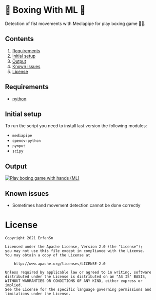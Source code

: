 # 🥊 Boxing With ML 🦾
Detection of fist movements with Mediapipe for play boxing game 🥊🎲. 

## Contents

1. [Requirements](#requirements)
2. [Initial setup](#initial-setup)
3. [Output](#output)
4. [Known issues](#known-issues)
5. [License](#license)

## Requirements

- [python](https://www.python.org/)

## Initial setup

To run the script you need to install last version the following modules:
- `mediapipe`
- `opencv-python`
- `pynput`
- `scipy`

## Output

[![Play boxing game with hands (ML)](https://yt-embed.herokuapp.com/embed?v=z_O3CK_k1D8)](https://www.youtube.com/watch?v=z_O3CK_k1D8)

## Known issues

- Sometimes hand movement detection cannot be done correctly

# License

```
Copyright 2021 ErfanSn

Licensed under the Apache License, Version 2.0 (the "License");
you may not use this file except in compliance with the License.
You may obtain a copy of the License at

    http://www.apache.org/licenses/LICENSE-2.0

Unless required by applicable law or agreed to in writing, software
distributed under the License is distributed on an "AS IS" BASIS,
WITHOUT WARRANTIES OR CONDITIONS OF ANY KIND, either express or implied.
See the License for the specific language governing permissions and
limitations under the License.
```

